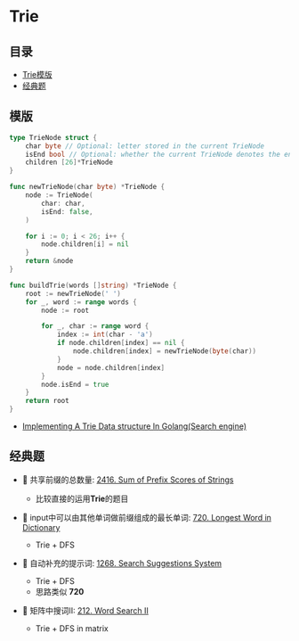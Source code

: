 # Trie

## 目录
* [Trie模版](#模版)
* [经典题](#经典题)

## 模版
```go
type TrieNode struct {
    char byte // Optional: letter stored in the current TrieNode
    isEnd bool // Optional: whether the current TrieNode denotes the end of a word
    children [26]*TrieNode
}

func newTrieNode(char byte) *TrieNode {
    node := TrieNode(
        char: char,
        isEnd: false,
    )

    for i := 0; i < 26; i++ {
        node.children[i] = nil
    }
    return &node
}

func buildTrie(words []string) *TrieNode {
    root := newTrieNode(' ')
    for _, word := range words {
        node := root

        for _, char := range word {
            index := int(char - 'a')
            if node.children[index] == nil {
                node.children[index] = newTrieNode(byte(char))
            }
            node = node.children[index]
        }
        node.isEnd = true
    }
    return root
}
```

* [Implementing A Trie Data structure In Golang(Search engine)](https://medium.com/@itachisasuke/implementing-a-search-engine-in-golang-trie-data-structure-c45152ddda24)

## 经典题
* :red_circle: 共享前缀的总数量: [2416. Sum of Prefix Scores of Strings](https://leetcode.com/problems/sum-of-prefix-scores-of-strings/description/)
    * 比较直接的运用**Trie**的题目

* :red_circle: input中可以由其他单词做前缀组成的最长单词: [720. Longest Word in Dictionary](https://leetcode.com/problems/longest-word-in-dictionary/description/)
    * Trie + DFS

* :red_circle: 自动补充的提示词: [1268. Search Suggestions System](https://leetcode.com/problems/search-suggestions-system/)
    * Trie + DFS
    * 思路类似 **720**

* :red_circle: 矩阵中搜词II: [212. Word Search II](https://leetcode.com/problems/word-search-ii/description/)
    * Trie + DFS in matrix